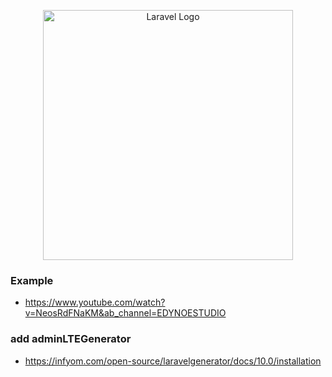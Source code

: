 <p align="center"><a href="https://laravel.com" target="_blank"><img src="https://raw.githubusercontent.com/laravel/art/master/logo-lockup/5%20SVG/2%20CMYK/1%20Full%20Color/laravel-logolockup-cmyk-red.svg" width="400" alt="Laravel Logo"></a></p>

### Example

-   https://www.youtube.com/watch?v=NeosRdFNaKM&ab_channel=EDYNOESTUDIO

### add adminLTEGenerator

-   https://infyom.com/open-source/laravelgenerator/docs/10.0/installation
